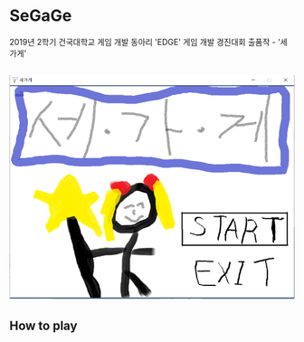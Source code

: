 # SeGaGe
2019년 2학기 건국대학교 게임 개발 동아리 'EDGE' 게임 개발 경진대회 출품작 - '세가게'

![image](https://github.com/popopy0412/SeGaGe/blob/master/%EC%84%B8%EA%B0%80%EA%B2%8C_Main.png)
---

## How to play
